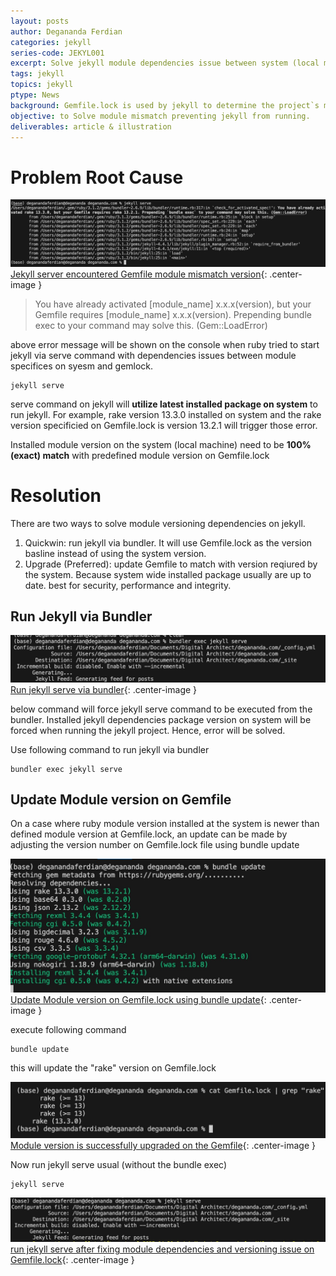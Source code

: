 ```yaml
---
layout: posts
author: Degananda Ferdian
categories: jekyll
series-code: JEKYL001
excerpt: Solve jekyll module dependencies issue between system (local machine) and project specific ruby modules or packages.
tags: jekyll
topics: jekyll
ptype: News
background: Gemfile.lock is used by jekyll to determine the project`s module depedencies. Including the specific required module version. If the module version installed on the system is different with Gemfile.lock module version, mismatch issue will be occured.
objective: to Solve module mismatch preventing jekyll from running.
deliverables: article & illustration
---
```


# Problem Root Cause

![postimage100](/assets/images/2025-09/jekyllm1.jpg)
[Jekyll server encountered Gemfile module mismatch version](/assets/images/2025-09/jekyllm1.jpg){: .center-image }

> You have already activated [module_name] x.x.x(version), but your Gemfile requires [module_name]  x.x.x(version). Prepending bundle exec to your command may solve this. (Gem::LoadError)

above error message will be shown on the console when ruby tried to start jekyll via serve command with dependencies issues between module specifices on syesm and gemlock.

    jekyll serve

serve command on jekyll will **utilize latest installed package on system** to run jekyll. For example, rake version 13.3.0 installed on system and the rake version specificied on Gemfile.lock is version 13.2.1 will trigger those error.

Installed module version on the system (local machine) need to be **100% (exact) match** with predefined module version on Gemfile.lock
    

# Resolution

There are two ways to solve module versioning dependencies on jekyll. 

1. Quickwin: run jekyll via bundler. It will use Gemfile.lock as the version basline instead of using the system version.
2. Upgrade (Preferred): update Gemfile to match with version reqiured by the system. Because system wide installed package usually are up to date. best for security, performance and integrity.

## Run Jekyll via Bundler

![postimage100](/assets/images/2025-09/jekyllm2.jpg)
[Run jekyll serve via bundler](/assets/images/2025-09/jekyllm2.jpg){: .center-image }

below command will force jekyll serve command to be executed from the bundler. Installed jekyll dependencies package version on system will be forced when running the jekyll project. Hence, error will be solved.

Use following command to run jekyll via bundler

    bundler exec jekyll serve

## Update Module version on Gemfile

On a case where ruby module version installed at the system is newer than defined module version at Gemfile.lock, an update can be made by  adjusting the version number on Gemfile.lock file using bundle update

![postimage100](/assets/images/2025-09/jekyllm3.jpg)
[Update Module version on Gemfile.lock using bundle update](/assets/images/2025-09/jekyllm3.jpg){: .center-image }

execute following command

    bundle update

this will update the "rake" version on Gemfile.lock

![postimage100](/assets/images/2025-09/jekyllm4.jpg)
[Module version is successfully upgraded on the Gemfile](/assets/images/2025-09/jekyllm4.jpg){: .center-image }

Now run jekyll serve usual (without the bundle exec)

    jekyll serve
    
![postimage100](/assets/images/2025-09/jekyllm5.jpg)
[run jekyll serve after fixing module dependencies and versioning issue on Gemfile.lock](/assets/images/2025-09/jekyllm5.jpg){: .center-image }